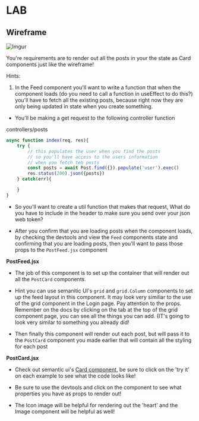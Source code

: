 
# LAB

## Wireframe 

![Imgur](https://i.imgur.com/3hY0xP0.png)


You're requirements are to render out all the posts in your the state as Card components just like the wireframe!

Hints:

1. In the Feed component you'll want to write a function that when the component loads (do you need to call a function in useEffect to do this?) you'll have to fetch all the existing posts, because right now they are only being updated in state when you create something. 

- You'll be making a get request to the following controller function

controllers/posts

```js
async function index(req, res){
    try {
        // this populates the user when you find the posts
        // so you'll have access to the users information 
        // when you fetch teh posts
        const posts = await Post.find({}).populate('user').exec()
        res.status(200).json({posts})
    } catch(err){

    }
}
```

- So you'll want to create a util function that makes that request, What do you have to include in the header to make sure you send over your json web token?

- After you confirm that you are loading posts when the component loads, by checking the devtools and view the `Feed` components state and confirming that you are loading posts, then you'll want to pass those props to the `PostFeed.jsx` component

**PostFeed.jsx** 

- The job of this component is to set up the container that will render out all the `PostCard` components.

- Hint you can use semanitic UI's `grid` and `grid.Column` components to set up the feed layout in this component. It may look very similiar to the use of the grid component in the Login page. Pay attention to the props.  Remember on the docs by clicking on the tab at the top of the grid component page, you can see all the things you can add.  (IT's going to look very similar to something you already did!

- Then finally this component will render out each post, but will pass it to the `PostCard` component you made earlier that will contain all the styling for each post


**PostCard.jsx**

- Check out semantic ui's [Card component](https://react.semantic-ui.com/views/card/), be sure to click on the 'try it' on each example to see what the code looks like!

- Be sure to use the devtools and click on the component to see what properties you have as props to render out!

- The Icon image will be helpful for rendering out the 'heart' and the Image component will be helpful as well!



